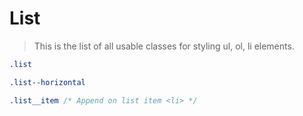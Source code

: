 # List

> This is the list of all usable classes for styling ul, ol, li elements.

```css
.list

.list--horizontal

.list__item /* Append on list item <li> */
```
